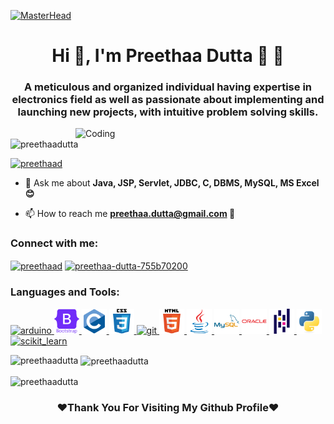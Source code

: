 [![MasterHead](https://media.licdn.com/dms/image/v2/D5616AQEJ1u308Cv-rA/profile-displaybackgroundimage-shrink_350_1400/profile-displaybackgroundimage-shrink_350_1400/0/1709878867619?e=1733356800&v=beta&t=p7Tr5RnykKNrcBJYJyiq8or2KEjhpd4lbvhuKF_3H0I)](https://preethaadutta.io)

<h1 align="center">Hi 👋, I'm Preethaa Dutta 🙂 🙏</h1>
<h3 align="center">A meticulous and organized individual having expertise in electronics field as well as passionate about implementing and launching new projects, with intuitive problem solving skills.</h3>
<img align="right" alt="Coding" width="400" src="https://cdn.dribbble.com/users/331265/screenshots/2542587/gabi-d.gif">

<p align="left"> <img src="https://komarev.com/ghpvc/?username=preethaadutta&label=Profile%20views&color=0e75b6&style=flat" alt="preethaadutta" /> </p>

<p align="left"> <a href="https://twitter.com/preethaad" target="blank"><img src="https://img.shields.io/twitter/follow/preethaad?logo=twitter&style=for-the-badge" alt="preethaad" /></a> </p>

- 💬 Ask me about **Java, JSP, Servlet, JDBC, C, DBMS, MySQL, MS Excel 😊**

- 📫 How to reach me **preethaa.dutta@gmail.com 🤩**

<h3 align="left">Connect with me:</h3>
<p align="left">
<a href="https://twitter.com/preethaad" target="blank"><img align="center" src="https://raw.githubusercontent.com/rahuldkjain/github-profile-readme-generator/master/src/images/icons/Social/twitter.svg" alt="preethaad" height="30" width="40" /></a>
<a href="https://linkedin.com/in/preethaa-dutta-755b70200" target="blank"><img align="center" src="https://raw.githubusercontent.com/rahuldkjain/github-profile-readme-generator/master/src/images/icons/Social/linked-in-alt.svg" alt="preethaa-dutta-755b70200" height="30" width="40" /></a>
</p>

<h3 align="left">Languages and Tools:</h3>
<p align="left"> <a href="https://www.arduino.cc/" target="_blank" rel="noreferrer"> <img src="https://cdn.worldvectorlogo.com/logos/arduino-1.svg" alt="arduino" width="40" height="40"/> </a> <a href="https://getbootstrap.com" target="_blank" rel="noreferrer"> <img src="https://raw.githubusercontent.com/devicons/devicon/master/icons/bootstrap/bootstrap-plain-wordmark.svg" alt="bootstrap" width="40" height="40"/> </a> <a href="https://www.cprogramming.com/" target="_blank" rel="noreferrer"> <img src="https://raw.githubusercontent.com/devicons/devicon/master/icons/c/c-original.svg" alt="c" width="40" height="40"/> </a> <a href="https://www.w3schools.com/css/" target="_blank" rel="noreferrer"> <img src="https://raw.githubusercontent.com/devicons/devicon/master/icons/css3/css3-original-wordmark.svg" alt="css3" width="40" height="40"/> </a> <a href="https://git-scm.com/" target="_blank" rel="noreferrer"> <img src="https://www.vectorlogo.zone/logos/git-scm/git-scm-icon.svg" alt="git" width="40" height="40"/> </a> <a href="https://www.w3.org/html/" target="_blank" rel="noreferrer"> <img src="https://raw.githubusercontent.com/devicons/devicon/master/icons/html5/html5-original-wordmark.svg" alt="html5" width="40" height="40"/> </a> <a href="https://www.java.com" target="_blank" rel="noreferrer"> <img src="https://raw.githubusercontent.com/devicons/devicon/master/icons/java/java-original.svg" alt="java" width="40" height="40"/> </a> <a href="https://www.mysql.com/" target="_blank" rel="noreferrer"> <img src="https://raw.githubusercontent.com/devicons/devicon/master/icons/mysql/mysql-original-wordmark.svg" alt="mysql" width="40" height="40"/> </a> <a href="https://www.oracle.com/" target="_blank" rel="noreferrer"> <img src="https://raw.githubusercontent.com/devicons/devicon/master/icons/oracle/oracle-original.svg" alt="oracle" width="40" height="40"/> </a> <a href="https://pandas.pydata.org/" target="_blank" rel="noreferrer"> <img src="https://raw.githubusercontent.com/devicons/devicon/2ae2a900d2f041da66e950e4d48052658d850630/icons/pandas/pandas-original.svg" alt="pandas" width="40" height="40"/> </a> <a href="https://www.python.org" target="_blank" rel="noreferrer"> <img src="https://raw.githubusercontent.com/devicons/devicon/master/icons/python/python-original.svg" alt="python" width="40" height="40"/> </a> <a href="https://scikit-learn.org/" target="_blank" rel="noreferrer"> <img src="https://upload.wikimedia.org/wikipedia/commons/0/05/Scikit_learn_logo_small.svg" alt="scikit_learn" width="40" height="40"/> </a> </p>

<p><img align="left" src="https://github-readme-stats.vercel.app/api/top-langs?username=preethaadutta&show_icons=true&locale=en&layout=compact" alt="preethaadutta" /></p>

<p>&nbsp;<img align="center" src="https://github-readme-stats.vercel.app/api?username=preethaadutta&show_icons=true&locale=en" alt="preethaadutta" /></p>

<p><img align="center" src="https://github-readme-streak-stats.herokuapp.com/?user=preethaadutta&" alt="preethaadutta" /></p>
<h3 align="center"> ❤Thank You For Visiting My Github Profile❤ 
</h3>
